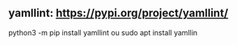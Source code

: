 ## yamllint: https://pypi.org/project/yamllint/
python3 -m pip install yamllint
ou
sudo apt install yamllin